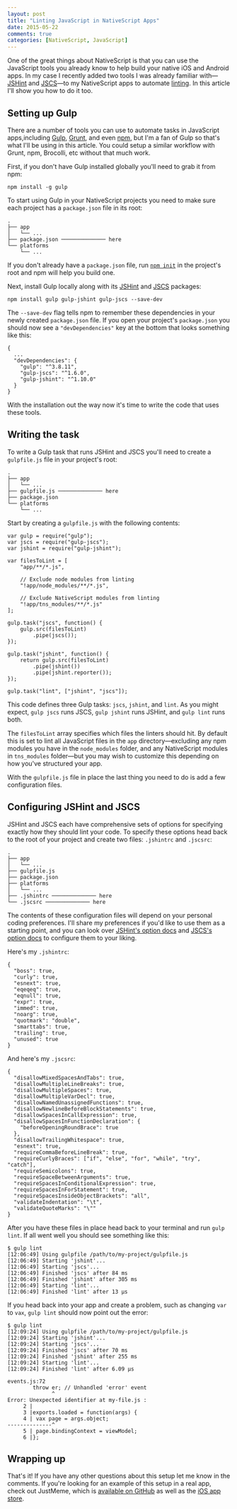 ```yaml
---
layout: post
title: "Linting JavaScript in NativeScript Apps"
date: 2015-05-22
comments: true
categories: [NativeScript, JavaScript]
---
```


One of the great things about NativeScript is that you can use the JavaScript tools you already know to help build your native iOS and Android apps. In my case I recently added two tools I was already familiar with—[JSHint](http://jshint.com/) and [JSCS](http://jscs.info/)—to my NativeScript apps to automate [linting](http://en.wikipedia.org/wiki/Lint_%28software%29). In this article I'll show you how to do it too.

<!-- more -->

## Setting up Gulp

There are a number of tools you can use to automate tasks in JavaScript apps,including [Gulp](http://gulpjs.com/), [Grunt](http://gruntjs.com/), and even [npm](http://blog.keithcirkel.co.uk/how-to-use-npm-as-a-build-tool/), but I'm a fan of Gulp so that's what I'll be using in this article. You could setup a similar workflow with Grunt, npm, Brocolli, etc without that much work.

First, if you don't have Gulp installed globally you'll need to grab it from npm:

<pre class="language-shell"><code>npm install -g gulp</code></pre>

To start using Gulp in your NativeScript projects you need to make sure each project has a `package.json` file in its root:

<pre class="language-shell"><code>.
├── app
│   └── ...
├── package.json ────────────── here
└── platforms
    └── ...</code></pre>

If you don't already have a `package.json` file, run [`npm init`](https://docs.npmjs.com/cli/init) in the project's root and npm will help you build one.

Next, install Gulp locally along with its [JSHint](https://www.npmjs.com/package/gulp-jshint) and [JSCS](https://www.npmjs.com/package/gulp-jscs) packages:

<pre class="language-shell"><code>npm install gulp gulp-jshint gulp-jscs --save-dev</code></pre>

The `--save-dev` flag tells npm to remember these dependencies in your newly created `package.json` file. If you open your project's `package.json` you should now see a `"devDependencies"` key at the bottom that looks something like this:

<pre class="language-javascript"><code>{
  ...
  "devDependencies": {
    "gulp": "^3.8.11",
    "gulp-jscs": "^1.6.0",
    "gulp-jshint": "^1.10.0"
  }
}</code></pre>

With the installation out the way now it's time to write the code that uses these tools.

## Writing the task

To write a Gulp task that runs JSHint and JSCS you'll need to create a `gulpfile.js` file in your project's root:

<pre class="language-shell"><code>.
├── app
│   └── ...
├── gulpfile.js ────────────── here
├── package.json
└── platforms
    └── ...</code></pre>

Start by creating a `gulpfile.js` with the following contents:

<pre class="language-javascript"><code>var gulp = require("gulp");
var jscs = require("gulp-jscs");
var jshint = require("gulp-jshint");

var filesToLint = [
    "app/**/*.js",

    // Exclude node modules from linting
    "!app/node_modules/**/*.js",

    // Exclude NativeScript modules from linting
    "!app/tns_modules/**/*.js"
];

gulp.task("jscs", function() {
    gulp.src(filesToLint)
        .pipe(jscs());
});

gulp.task("jshint", function() {
    return gulp.src(filesToLint)
        .pipe(jshint())
        .pipe(jshint.reporter());
});

gulp.task("lint", ["jshint", "jscs"]);</code></pre>

This code defines three Gulp tasks: `jscs`, `jshint`, and `lint`. As you might expect, `gulp jscs` runs JSCS, `gulp jshint` runs JSHint, and `gulp lint` runs both.

The `filesToLint` array specifies which files the linters should hit. By default this is set to lint all JavaScript files in the `app` directory—excluding any npm modules you have in the `node_modules` folder, and any NativeScript modules in `tns_modules` folder—but you may wish to customize this depending on how you've structured your app.

With the `gulpfile.js` file in place the last thing you need to do is add a few configuration files.

## Configuring JSHint and JSCS

JSHint and JSCS each have comprehensive sets of options for specifying exactly how they should lint your code. To specify these options head back to the root of your project and create two files: `.jshintrc` and `.jscsrc`:

<pre class="language-shell"><code>.
├── app
│   └── ...
├── gulpfile.js
├── package.json
├── platforms
│   └── ...
├── .jshintrc ────────────── here
└── .jscsrc ────────────── here</code></pre>

The contents of these configuration files will depend on your personal coding preferences. I'll share my preferences if you'd like to use them as a starting point, and you can look over [JSHint's option docs](http://jshint.com/docs/options/) and [JSCS's option docs](http://jscs.info/rules.html) to configure them to your liking.

Here's my `.jshintrc`:

<pre class="language-javascript"><code>{
  "boss": true,
  "curly": true,
  "esnext": true,
  "eqeqeq": true,
  "eqnull": true,
  "expr": true,
  "immed": true,
  "noarg": true,
  "quotmark": "double",
  "smarttabs": true,
  "trailing": true,
  "unused": true
}</code></pre>

And here's my `.jscsrc`:

<pre class="language-javascript"><code>{
  "disallowMixedSpacesAndTabs": true,
  "disallowMultipleLineBreaks": true,
  "disallowMultipleSpaces": true,
  "disallowMultipleVarDecl": true,
  "disallowNamedUnassignedFunctions": true,
  "disallowNewlineBeforeBlockStatements": true,
  "disallowSpacesInCallExpression": true,
  "disallowSpacesInFunctionDeclaration": {
    "beforeOpeningRoundBrace": true
  },
  "disallowTrailingWhitespace": true,
  "esnext": true,
  "requireCommaBeforeLineBreak": true,
  "requireCurlyBraces": ["if", "else", "for", "while", "try", "catch"],
  "requireSemicolons": true,
  "requireSpaceBetweenArguments": true,
  "requireSpacesInConditionalExpression": true,
  "requireSpacesInForStatement": true,
  "requireSpacesInsideObjectBrackets": "all",
  "validateIndentation": "\t",
  "validateQuoteMarks": "\""
}</code></pre>

After you have these files in place head back to your terminal and run `gulp lint`. If all went well you should see something like this:

<pre class="language-shell"><code>$ gulp lint
[12:06:49] Using gulpfile /path/to/my-project/gulpfile.js
[12:06:49] Starting 'jshint'...
[12:06:49] Starting 'jscs'...
[12:06:49] Finished 'jscs' after 84 ms
[12:06:49] Finished 'jshint' after 305 ms
[12:06:49] Starting 'lint'...
[12:06:49] Finished 'lint' after 13 μs</code></pre>

If you head back into your app and create a problem, such as changing `var` to `vax`, `gulp lint` should now point out the error:

<pre class="language-shell"><code>$ gulp lint
[12:09:24] Using gulpfile /path/to/my-project/gulpfile.js
[12:09:24] Starting 'jshint'...
[12:09:24] Starting 'jscs'...
[12:09:24] Finished 'jscs' after 70 ms
[12:09:24] Finished 'jshint' after 255 ms
[12:09:24] Starting 'lint'...
[12:09:24] Finished 'lint' after 6.09 μs

events.js:72
        throw er; // Unhandled 'error' event
              ^
Error: Unexpected identifier at my-file.js :
     2 |
     3 |exports.loaded = function(args) {
     4 | vax page = args.object;
--------------^
     5 | page.bindingContext = viewModel;
     6 |};</code></pre>

## Wrapping up

That's it! If you have any other questions about this setup let me know in the comments. If you're looking for an example of this setup in a real app, check out JustMeme, which is [available on GitHub](https://github.com/NativeScript/sample-JustMeme) as well as the [iOS app store](https://itunes.apple.com/us/app/justmeme/id989340374?mt=8).
